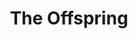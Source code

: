 ---
title: "The Offspring"
summary: "American punk rock band from Garden Grove, California, formed in 1984. Originally called Manic Subsidal, they began performing in 1984, composed of Bryan Holland , Greg Kriesel and James Frederick Lilja . Changed their name to The Offspring in 1986. Bryan \"Dexter\" Holland : Vocals, guitar Kevin \"Noodles\" Wasserman : Guitar, vocals Todd Morse: Bass Pete Parada : Drums Gregory \"Greg K\" Kriesel : Bass, vocals James Lilja: Drums Ron Welty : Drums, vocals Adam \"Atom\" Willard: Drums"
image: "the-offspring.jpg"
apple_music_artist_url: "https://music.apple.com/gb/artist/the-offspring/2820865"
wikipedia_url: "none"
---